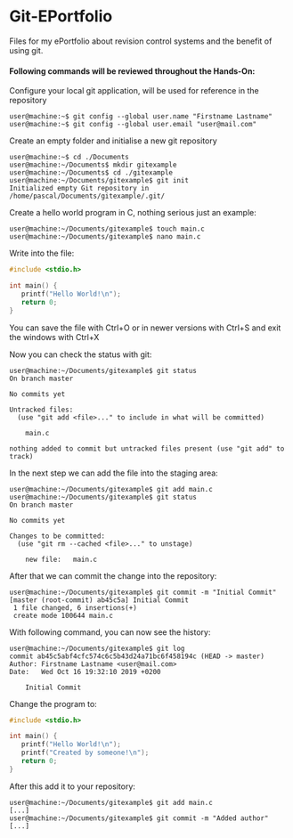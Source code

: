# Git-EPortfolio

Files for my ePortfolio about revision control systems and the benefit of using git.

#### Following commands will be reviewed throughout the Hands-On:


Configure your local git application, will be used for reference in the repository

```console
user@machine:~$ git config --global user.name "Firstname Lastname"
user@machine:~$ git config --global user.email "user@mail.com"
```

Create an empty folder and initialise a new git repository
```console
user@machine:~$ cd ./Documents
user@machine:~/Documents$ mkdir gitexample
user@machine:~/Documents$ cd ./gitexample
user@machine:~/Documents/gitexample$ git init
Initialized empty Git repository in /home/pascal/Documents/gitexample/.git/
```

Create a hello world program in C, nothing serious just an example:
```console
user@machine:~/Documents/gitexample$ touch main.c
user@machine:~/Documents/gitexample$ nano main.c
```
Write into the file:
```c
#include <stdio.h>

int main() {
   printf("Hello World!\n");
   return 0;
}
```
You can save the file with Ctrl+O or in newer versions with Ctrl+S and exit the windows with Ctrl+X

Now you can check the status with git:
```console
user@machine:~/Documents/gitexample$ git status
On branch master

No commits yet

Untracked files:
  (use "git add <file>..." to include in what will be committed)

	main.c

nothing added to commit but untracked files present (use "git add" to track)
```

In the next step we can add the file into the staging area:
```console
user@machine:~/Documents/gitexample$ git add main.c
user@machine:~/Documents/gitexample$ git status
On branch master

No commits yet

Changes to be committed:
  (use "git rm --cached <file>..." to unstage)

	new file:   main.c
```

After that we can commit the change into the repository:
```console
user@machine:~/Documents/gitexample$ git commit -m "Initial Commit"
[master (root-commit) ab45c5a] Initial Commit
 1 file changed, 6 insertions(+)
 create mode 100644 main.c
```

With following command, you can now see the history:
```console
user@machine:~/Documents/gitexample$ git log
commit ab45c5abf4cfc574c6c5b43d24a71bc6f458194c (HEAD -> master)
Author: Firstname Lastname <user@mail.com>
Date:   Wed Oct 16 19:32:10 2019 +0200

    Initial Commit

```


Change the program to:
```c
#include <stdio.h>

int main() {
   printf("Hello World!\n");
   printf("Created by someone!\n");
   return 0;
}
```

After this add it to your repository:
```console
user@machine:~/Documents/gitexample$ git add main.c
[...]
user@machine:~/Documents/gitexample$ git commit -m "Added author"
[...]
```
